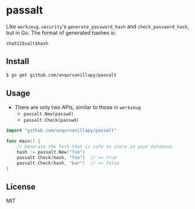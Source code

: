 # passalt

Like `werkzeug.security`'s `generate_password_hash` and `check_password_hash`,
but in Go.  The format of generated hashes is:

```
sha512$salt$hash
```

## Install

```bash
$ go get github.com/anqurvanillapy/passalt
```

## Usage

- There are only two APIs, similar to those in `werkzeug`
  + `passalt.New(passwd)`
  + `passalt.Check(passwd)`

```go
import "github.com/anqurvanillapy/passalt"

func main() {
	// Generate the hash that is safe to store in your database.
	hash := passalt.New("foo")
	passalt.Check(hash, "foo")  // => true
	passalt.Check(hash, "bar")  // => false
}
```

## License

MIT
